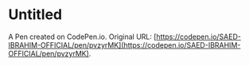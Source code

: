 # Untitled

A Pen created on CodePen.io. Original URL: [https://codepen.io/SAED-IBRAHIM-OFFICIAL/pen/pvzyrMK](https://codepen.io/SAED-IBRAHIM-OFFICIAL/pen/pvzyrMK).

